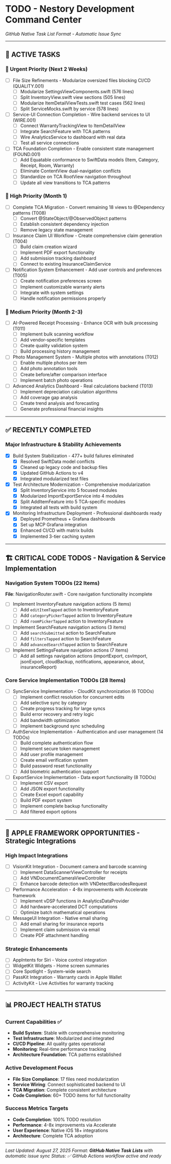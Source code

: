# TODO - Nestory Development Command Center
*GitHub Native Task List Format - Automatic Issue Sync*

---

## 🎯 **ACTIVE TASKS**

### 🚨 Urgent Priority (Next 2 Weeks)
- [ ] File Size Refinements - Modularize oversized files blocking CI/CD (QUALITY.001)
  - [ ] Modularize SettingsViewComponents.swift (576 lines)
  - [ ] Split InventoryView.swift view sections (505 lines)
  - [ ] Modularize ItemDetailViewTests.swift test cases (562 lines)
  - [ ] Split ServiceMocks.swift by service (578 lines)

- [ ] Service-UI Connection Completion - Wire backend services to UI (WIRE.001)
  - [ ] Connect WarrantyTrackingView to ItemDetailView
  - [ ] Integrate SearchFeature with TCA patterns
  - [ ] Wire AnalyticsService to dashboard with real data
  - [ ] Test all service connections

- [ ] TCA Foundation Completion - Enable consistent state management (FOUND.001)
  - [ ] Add Equatable conformance to SwiftData models (Item, Category, Receipt, Room, Warranty)
  - [ ] Eliminate ContentView dual-navigation conflicts
  - [ ] Standardize on TCA RootView navigation throughout
  - [ ] Update all view transitions to TCA patterns

### 🔄 High Priority (Month 1)
- [ ] Complete TCA Migration - Convert remaining 18 views to @Dependency patterns (T008)
  - [ ] Convert @StateObject/@ObservedObject patterns
  - [ ] Establish consistent dependency injection
  - [ ] Remove legacy state management

- [ ] Insurance Claim UI Workflow - Create comprehensive claim generation (T004)
  - [ ] Build claim creation wizard
  - [ ] Implement PDF export functionality
  - [ ] Add submission tracking dashboard
  - [ ] Connect to existing InsuranceClaimService

- [ ] Notification System Enhancement - Add user controls and preferences (T005)
  - [ ] Create notification preferences screen
  - [ ] Implement customizable warranty alerts
  - [ ] Integrate with system settings
  - [ ] Handle notification permissions properly

### 🚀 Medium Priority (Month 2-3)
- [ ] AI-Powered Receipt Processing - Enhance OCR with bulk processing (T011)
  - [ ] Implement bulk scanning workflow
  - [ ] Add vendor-specific templates
  - [ ] Create quality validation system
  - [ ] Build processing history management

- [ ] Photo Management System - Multiple photos with annotations (T012)
  - [ ] Enable multiple photos per item
  - [ ] Add photo annotation tools
  - [ ] Create before/after comparison interface
  - [ ] Implement batch photo operations

- [ ] Advanced Analytics Dashboard - Real calculations backend (T013)
  - [ ] Implement depreciation calculation algorithms
  - [ ] Add coverage gap analysis
  - [ ] Create trend analysis and forecasting
  - [ ] Generate professional financial insights

---

## ✅ **RECENTLY COMPLETED**

### Major Infrastructure & Stability Achievements
- [x] Build System Stabilization - 477+ build failures eliminated
  - [x] Resolved SwiftData model conflicts
  - [x] Cleaned up legacy code and backup files
  - [x] Updated GitHub Actions to v4
  - [x] Integrated modularized test files

- [x] Test Architecture Modernization - Comprehensive modularization
  - [x] Split InventoryService into 5 focused modules
  - [x] Modularized ImportExportService into 4 modules
  - [x] Split AddItemFeature into 5 TCA-specific modules
  - [x] Integrated all tests with build system

- [x] Monitoring Infrastructure Deployment - Professional dashboards ready
  - [x] Deployed Prometheus + Grafana dashboards
  - [x] Set up MCP Grafana integration
  - [x] Enhanced CI/CD with matrix builds
  - [x] Implemented 3-tier caching system

---

## 🏗️ **CRITICAL CODE TODOS** - Navigation & Service Implementation

### Navigation System TODOs (22 Items)
**File**: NavigationRouter.swift - Core navigation functionality incomplete

- [ ] Implement InventoryFeature navigation actions (5 items)
  - [ ] Add `editItemTapped` action to InventoryFeature
  - [ ] Add `categoryPickerTapped` action to InventoryFeature  
  - [ ] Add `roomPickerTapped` action to InventoryFeature

- [ ] Implement SearchFeature navigation actions (3 items)
  - [ ] Add `searchSubmitted` action to SearchFeature
  - [ ] Add `filtersTapped` action to SearchFeature
  - [ ] Add `advancedSearchTapped` action to SearchFeature

- [ ] Implement SettingsFeature navigation actions (7 items)
  - [ ] Add all settings navigation actions (importExport, csvImport, jsonExport, cloudBackup, notifications, appearance, about, insuranceReport)

### Core Service Implementation TODOs (28 Items)

- [ ] SyncService Implementation - CloudKit synchronization (6 TODOs)
  - [ ] Implement conflict resolution for concurrent edits
  - [ ] Add selective sync by category
  - [ ] Create progress tracking for large syncs
  - [ ] Build error recovery and retry logic
  - [ ] Add bandwidth optimization
  - [ ] Implement background sync scheduling

- [ ] AuthService Implementation - Authentication and user management (14 TODOs)
  - [ ] Build complete authentication flow
  - [ ] Implement secure token management
  - [ ] Add user profile management
  - [ ] Create email verification system
  - [ ] Build password reset functionality
  - [ ] Add biometric authentication support

- [ ] ExportService Implementation - Data export functionality (8 TODOs)
  - [ ] Implement CSV export
  - [ ] Add JSON export functionality
  - [ ] Create Excel export capability
  - [ ] Build PDF export system
  - [ ] Implement complete backup functionality
  - [ ] Add filtered export options

---

## 🍎 **APPLE FRAMEWORK OPPORTUNITIES** - Strategic Integrations

### High Impact Integrations
- [ ] VisionKit Integration - Document camera and barcode scanning
  - [ ] Implement DataScannerViewController for receipts
  - [ ] Add VNDocumentCameraViewController
  - [ ] Enhance barcode detection with VNDetectBarcodesRequest

- [ ] Performance Acceleration - 4-8x improvements with Accelerate framework
  - [ ] Implement vDSP functions in AnalyticsDataProvider
  - [ ] Add hardware-accelerated DCT computations
  - [ ] Optimize batch mathematical operations

- [ ] MessageUI Integration - Native email sharing
  - [ ] Add email sharing for insurance reports
  - [ ] Implement claim submission via email
  - [ ] Create PDF attachment handling

### Strategic Enhancements
- [ ] AppIntents for Siri - Voice control integration
- [ ] WidgetKit Widgets - Home screen summaries
- [ ] Core Spotlight - System-wide search
- [ ] PassKit Integration - Warranty cards in Apple Wallet
- [ ] ActivityKit - Live Activities for warranty tracking

---

## 📊 **PROJECT HEALTH STATUS**

### Current Capabilities ✅
- **Build System**: Stable with comprehensive monitoring
- **Test Infrastructure**: Modularized and integrated
- **CI/CD Pipeline**: All quality gates operational
- **Monitoring**: Real-time performance tracking
- **Architecture Foundation**: TCA patterns established

### Active Development Focus
- **File Size Compliance**: 17 files need modularization
- **Service Wiring**: Connect sophisticated backend to UI
- **TCA Migration**: Complete consistent architecture
- **Code Completion**: 60+ TODO items for full functionality

### Success Metrics Targets
- **Code Completion**: 100% TODO resolution
- **Performance**: 4-8x improvements via Accelerate
- **User Experience**: Native iOS 18+ integrations
- **Architecture**: Complete TCA adoption

---

*Last Updated: August 27, 2025*
*Format: **GitHub Native Task Lists** with automatic issue sync*
*Status: ✅ GitHub Actions workflow active and ready*